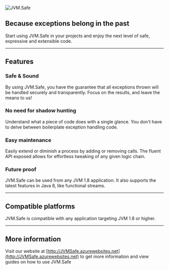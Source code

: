 ![JVM.Safe](http://carlubian.azurewebsites.net/images/JVMSafe.png "JVM.Safe")
## Because exceptions belong in the past

Start using JVM.Safe in your projects and enjoy the next level of safe, expressive and extensible code.

***

## Features
### Safe & Sound
By using JVM.Safe, you have the guarantee that all exceptions thrown will be handled securely and transparently. Focus on the results, and leave the means to us!

### No need for shadow hunting
Understand what a piece of code does with a single glance. You don't have to delve between boilerplate exception handling code.

### Easy maintenance
Easily extend or diminish a process by adding or removing calls. The fluent API exposed allows for effortless tweaking of any given logic chain.

### Future proof
JVM.Safe can be used from any JVM 1.8 application. It also supports the latest features in Java 8, like functional streams.

***

## Compatible platforms

JVM.Safe is compatible with any application targeting JVM 1.8 or higher.

***

## More information

Visit our website at [http://JVMSafe.azurewebsites.net](http://JVMSafe.azurewebsites.net) to get more information and view guides on how to use JVM.Safe
